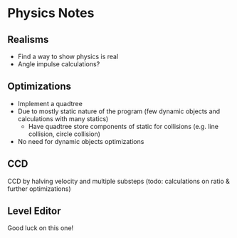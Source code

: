 # Physics Notes

## Realisms
- Find a way to show physics is real
- Angle impulse calculations?

## Optimizations
- Implement a quadtree
- Due to mostly static nature of the program (few dynamic objects and calculations with many statics)
    - Have quadtree store components of static for collisions (e.g. line collision, circle collision)
- No need for dynamic objects optimizations

## CCD
CCD by halving velocity and multiple substeps (todo: calculations on ratio & further optimizations)

## Level Editor
Good luck on this one!